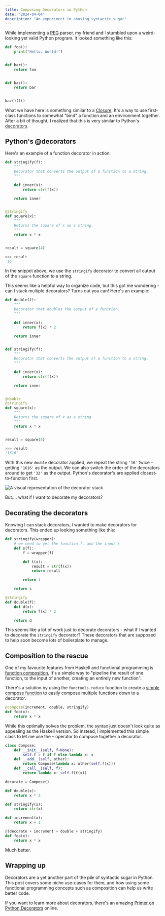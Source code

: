 ```yaml
---
title: Composing Decorators in Python
date: "2024-04-04"
description: "An experiment in abusing syntactic sugar"
---
```


While implementing a [PEG](https://www.wikiwand.com/en/Parsing_expression_grammar) parser, my friend and I stumbled upon a weird-looking yet valid Python program. It looked something like this:

```python
def foo():
    print("Hello, World!")


def bar():
    return foo


def baz():
    return bar


baz()()()
```

What we have here is something similar to a [Closure](<https://www.wikiwand.com/en/Closure_(computer_programming)>). It's a way to use first-class functions to somewhat "bind" a function and an environment together. After a bit of thought, I realized that this is very similar to Python's [decorators](https://docs.python.org/3/glossary.html#term-decorator).

## Python's @decorators

Here's an example of a function decorator in action:

```python
def stringify(f):
    """
    Decorator that converts the output of a function to a string.
    """

    def inner(x):
        return str(f(x))

    return inner


@stringify
def square(x):
    """
    Returns the square of x as a string.
    """
    return x * x


result = square(4)
```

```python
>>> result
'16'
```

In the snippet above, we use the `stringify` decorator to convert all output of the `square` function to a string.

This seems like a helpful way to organize code, but this got me wondering - can I stack multiple decorators? Turns out you can! Here's an example:

```python
def double(f):
    """
    Decorator that doubles the output of a function.
    """

    def inner(x):
        return f(x) * 2

    return inner


def stringify(f):
    """
    Decorator that converts the output of a function to a string.
    """

    def inner(x):
        return str(f(x))

    return inner


@double
@stringify
def square(x):
    """
    Returns the square of x as a string.
    """
    return x * x


result = square(4)
```

```python
>>> result
'1616'
```

With this new `double` decorator applied, we repeat the string `'16'` twice - getting `'1616'` as the output. We can also switch the order of the decorators around to get `'32'` as the output. Python's decorator's are applied closest-to-function first.

![A visual representation of the decorator stack](/assets/decorators/stacking.png)

But.... what if I want to decorate my decorators?

## Decorating the decorators

Knowing I can stack decorators, I wanted to make decorators for decorators. This ended up looking something like this:

```python
def stringify(wrapper):
    # we need to get the function f, and the input x
    def s(f):
        f = wrapper(f)

        def t(x):
            result = str(f(x))
            return result

        return t

    return s

@stringify
def double(f):
    def d(x):
        return f(x) * 2

    return d
```

This seems like a lot of work just to decorate decorators - what if I wanted to decorate the `stringify` decorator? These decorators that are supposed to help soon become lots of boilerplate to manage.

## Composition to the rescue

One of my favourite features from Haskell and functional programming is [function composition.](https://wiki.haskell.org/Function_composition) It's a simple way to "pipeline the result of one function, to the input of another, creating an entirely new function".

There's a solution by using the `functools.reduce` function to create a [simple compose function](https://stackoverflow.com/questions/16739290/composing-functions-in-python) to easily compose multiple functions down to a decorator.

```python
@compose(increment, double, stringify)
def foo(x):
    return x * x
```

While this optimally solves the problem, the syntax just doesn't look quite as appealing as the Haskell version. So instead, I implemented this simple class to let me use the `+` operator to compose together a decorator.

```python
class Compose:
    def __init__(self, f=None):
        self.f = f if f else lambda x: x
    def __add__(self, other):
        return Compose(lambda x: other(self.f(x)))
    def __call__(self, f):
        return lambda x: self.f(f(x))

decorate = Compose()

def double(x):
    return x * 2

def stringify(x):
    return str(x)

def increment(x):
    return x + 1

@(decorate + increment + double + stringify)
def foo(x):
    return x * x
```

Much better.

## Wrapping up

Decorators are a yet another part of the pile of syntactic sugar in Python. This post covers some niche use-cases for them, and how using some functional programming concepts such as composition can help us write better code.

If you want to learn more about decorators, there's an amazing [Primer on Python Decorators](https://realpython.com/primer-on-python-decorators/#a-few-real-world-examples) online.
